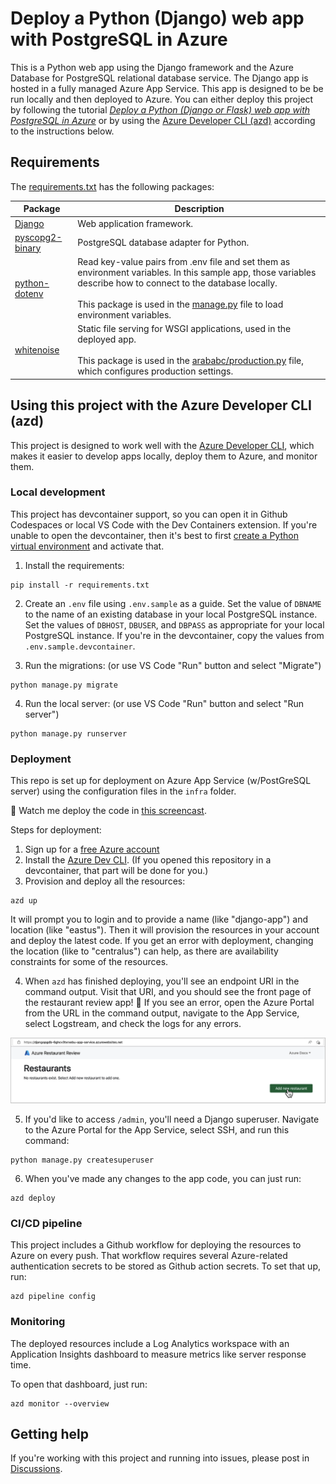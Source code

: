 # Deploy a Python (Django) web app with PostgreSQL in Azure

This is a Python web app using the Django framework and the Azure Database for PostgreSQL relational database service. The Django app is hosted in a fully managed Azure App Service. This app is designed to be be run locally and then deployed to Azure. You can either deploy this project by following the tutorial [*Deploy a Python (Django or Flask) web app with PostgreSQL in Azure*](https://docs.microsoft.com/en-us/azure/app-service/tutorial-python-postgresql-app) or by using the [Azure Developer CLI (azd)](https://learn.microsoft.com/en-us/azure/developer/azure-developer-cli/overview) according to the instructions below.

## Requirements

The [requirements.txt](./requirements.txt) has the following packages:

| Package | Description |
| ------- | ----------- |
| [Django](https://pypi.org/project/Django/) | Web application framework. |
| [pyscopg2-binary](https://pypi.org/project/psycopg-binary/) | PostgreSQL database adapter for Python. |
| [python-dotenv](https://pypi.org/project/python-dotenv/) | Read key-value pairs from .env file and set them as environment variables. In this sample app, those variables describe how to connect to the database locally. <br><br> This package is used in the [manage.py](./manage.py) file to load environment variables. |
| [whitenoise](https://pypi.org/project/whitenoise/) | Static file serving for WSGI applications, used in the deployed app. <br><br> This package is used in the [arababc/production.py](./arababc/production.py) file, which configures production settings. |

## Using this project with the Azure Developer CLI (azd)

This project is designed to work well with the [Azure Developer CLI](https://learn.microsoft.com/en-us/azure/developer/azure-developer-cli/overview),
which makes it easier to develop apps locally, deploy them to Azure, and monitor them.

### Local development

This project has devcontainer support, so you can open it in Github Codespaces or local VS Code with the Dev Containers extension. If you're unable to open the devcontainer,
then it's best to first [create a Python virtual environment](https://docs.python.org/3/tutorial/venv.html#creating-virtual-environments) and activate that.

1. Install the requirements:

  ```shell
  pip install -r requirements.txt
  ```

2. Create an `.env` file using `.env.sample` as a guide. Set the value of `DBNAME` to the name of an existing database in your local PostgreSQL instance. Set the values of `DBHOST`, `DBUSER`, and `DBPASS` as appropriate for your local PostgreSQL instance. If you're in the devcontainer, copy the values from `.env.sample.devcontainer`.

3. Run the migrations: (or use VS Code "Run" button and select "Migrate")

  ```shell
  python manage.py migrate
  ```

4. Run the local server: (or use VS Code "Run" button and select "Run server")

  ```shell
  python manage.py runserver
  ```

### Deployment

This repo is set up for deployment on Azure App Service (w/PostGreSQL server) using the configuration files in the `infra` folder.

🎥 Watch me deploy the code in [this screencast](https://www.youtube.com/watch?v=JDlZ4TgPKYc).

Steps for deployment:

1. Sign up for a [free Azure account](https://azure.microsoft.com/free/)
2. Install the [Azure Dev CLI](https://learn.microsoft.com/azure/developer/azure-developer-cli/install-azd). (If you opened this repository in a devcontainer, that part will be done for you.)
3. Provision and deploy all the resources:

```shell
azd up
```

It will prompt you to login and to provide a name (like "django-app") and location (like "eastus"). Then it will provision the resources in your account and deploy the latest code. If you get an error with deployment, changing the location (like to "centralus") can help, as there are availability constraints for some of the resources.

4. When `azd` has finished deploying, you'll see an endpoint URI in the command output. Visit that URI, and you should see the front page of the restaurant review app! 🎉 If you see an error, open the Azure Portal from the URL in the command output, navigate to the App Service, select Logstream, and check the logs for any errors.

![Screenshot of Django restaurants website](screenshot_website.png)

5. If you'd like to access `/admin`, you'll need a Django superuser. Navigate to the Azure Portal for the App Service, select SSH, and run this command:

```shell
python manage.py createsuperuser
```

6. When you've made any changes to the app code, you can just run:

```shell
azd deploy
```

### CI/CD pipeline

This project includes a Github workflow for deploying the resources to Azure
on every push. That workflow requires several Azure-related authentication secrets to be stored as Github action secrets. To set that up, run:

```shell
azd pipeline config
```

### Monitoring

The deployed resources include a Log Analytics workspace with an Application Insights dashboard to measure metrics like server response time.

To open that dashboard, just run:

```shell
azd monitor --overview
```

## Getting help

If you're working with this project and running into issues, please post in [Discussions](/discussions). 

